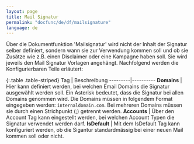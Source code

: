 ```yaml
---
layout: page
title: Mail Signatur
permalink: "docfunc/de/df/mailsignature"
language: de
---
```


Über die Dokumentfunktion 'Mailsignatur' wird nicht der Inhalt der Signatur selber definiert, sondern wann sie zur Verwendung kommen soll und ob sie Zusätze wie z.B. einen Disclaimer oder eine Kampagne haben soll. Sie wird jeweils den Mail Signatur Vorlagen angehängt. Nachfolgend werden die Konfigurierbaren Teile erläutert:


{:.table .table-striped}
Tag | Beschreibung
---------|----------
**Domains**     |   Hier kann definiert werden, bei welchen Email Domains die Signatur ausgewählt werden soll. Ein Asterisk bedeutet, dass die Signatur bei allen Domains genommen wird. Die Domains müssen in folgendem Format eingegeben werden: `internaldomain.com`. Bei mehreren Domains müssen sie durch einen Strichpunkt (;) getrennt werden.
**Accounts**    |   Über den Account Tag kann eingestellt werden, bei welchen Account Typen die Signatur verwendet werden darf.
**IsDefault**   |   Mit dem IsDefault Tag kann konfiguriert werden, ob die Sigantur standardmässig bei einer neuen Mail kommen soll oder nicht.


